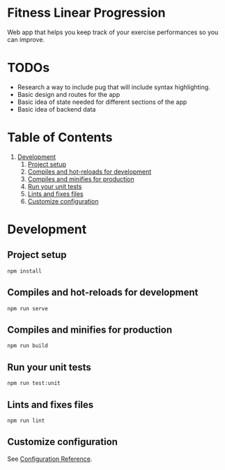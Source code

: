 # Fitness Linear Progression

Web app that helps you keep track of your exercise performances so you can improve.

# TODOs

- Research a way to include pug that will include syntax highlighting.
- Basic design and routes for the app
- Basic idea of state needed for different sections of the app
- Basic idea of backend data

# Table of Contents

1. [Development](#Development)
   1. [Project setup](#Project-setup)
   2. [Compiles and hot-reloads for development](#Compiles-and-hot-reloads-for-development)
   3. [Compiles and minifies for production](#Compiles-and-minifies-for-production)
   4. [Run your unit tests](#Run-your-unit-tests)
   5. [Lints and fixes files](#Lints-and-fixes-files)
   6. [Customize configuration](#Customize-configuration)

# Development

## Project setup

```
npm install
```

## Compiles and hot-reloads for development

```
npm run serve
```

## Compiles and minifies for production

```
npm run build
```

## Run your unit tests

```
npm run test:unit
```

## Lints and fixes files

```
npm run lint
```

## Customize configuration

See [Configuration Reference](https://cli.vuejs.org/config/).
